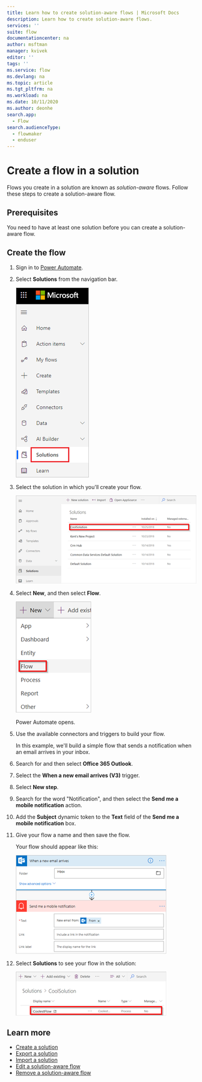 ```yaml
---
title: Learn how to create solution-aware flows | Microsoft Docs
description: Learn how to create solution-aware flows.
services: ''
suite: flow
documentationcenter: na
author: msftman
manager: kvivek
editor: ''
tags: ''
ms.service: flow
ms.devlang: na
ms.topic: article
ms.tgt_pltfrm: na
ms.workload: na
ms.date: 10/11/2020
ms.author: deonhe
search.app: 
  - Flow
search.audienceType: 
  - flowmaker
  - enduser
---
```


# Create a flow in a solution


Flows you create in a solution are known as *solution-aware* flows. Follow these steps to create a solution-aware flow.

## Prerequisites

You need to have at least one solution before you can create a solution-aware flow.

## Create the flow 

1. Sign in to [Power Automate](https://flow.microsoft.com).
1. Select **Solutions** from the navigation bar.

   ![Screen showing the left navigation bar with the Solutions option hightlighted](./media/create-flow-solution/select-solutions-from-left-nav.png)

1. Select the solution in which you'll create your flow.

   ![Screen showing the list of solutions](./media/create-flow-solution/new-solution-created.png)

1. Select **New**, and then select **Flow**.

   ![Screen showing the different types of items that can be created with flow highlighted](./media/create-flow-solution/select-new-flow.png)

   Power Automate opens.

1. Use the available connectors and triggers to build your flow.

   In this example, we'll build a simple flow that sends a notification when an email arrives in your inbox.
1. Search for and then select **Office 365 Outlook**.
1. Select the **When a new email arrives (V3)** trigger.
1. Select **New step**.
1. Search for the word "Notification", and then select the **Send me a mobile notification** action.
1. Add the **Subject** dynamic token to the **Text** field of the **Send me a mobile notification** box.
1. Give your flow a name and then save the flow.

   Your flow should appear like this:

   ![](./media/create-flow-solution/new-email-notification-flow.png)
   
1. Select **Solutions** to see your flow in the solution:

   ![](./media/create-flow-solution/new-flow-inside-solution.png)

## Learn more

* [Create a solution](./overview-solution-flows.md)
* [Export a solution](./export-flow-solution.md)
* [Import a solution](./import-flow-solution.md)
* [Edit a solution-aware flow](./edit-solution-aware-flow.md)
* [Remove a solution-aware flow](./remove-solution-aware-flow.md)
